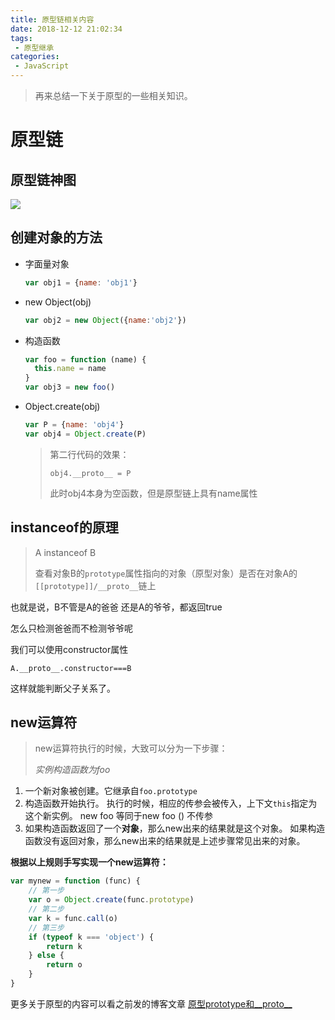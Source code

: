 ```yaml
---
title: 原型链相关内容
date: 2018-12-12 21:02:34
tags:
 - 原型继承
categories:
 - JavaScript
---
```

> 再来总结一下关于原型的一些相关知识。

<!-- more -->


# 原型链

## 原型链神图

![](https://blog-1257919906.cos.ap-guangzhou.myqcloud.com/image/notes/js-%E5%8E%9F%E5%9E%8B1.jpg)



## 创建对象的方法

- 字面量对象

  ```js
  var obj1 = {name: 'obj1'}
  ```

- new Object(obj)

    ```js
  var obj2 = new Object({name:'obj2'})
    ```

- 构造函数

    ```js
  var foo = function (name) {
      this.name = name
  }
  var obj3 = new foo()
    ```

- Object.create(obj)

    ```js
  var P = {name: 'obj4'}
  var obj4 = Object.create(P)
    ```

  > 第二行代码的效果：
  >
  > `obj4.__proto__ = P`
  >
  > 此时obj4本身为空函数，但是原型链上具有name属性

## instanceof的原理

> A instanceof B
>
> 查看对象B的`prototype`属性指向的对象（原型对象）是否在对象A的`[[prototype]]/__proto__`链上

也就是说，B不管是A的爸爸 还是A的爷爷，都返回true

怎么只检测爸爸而不检测爷爷呢

我们可以使用constructor属性

`A.__proto__.constructor===B`

这样就能判断父子关系了。

## new运算符 

> new运算符执行的时候，大致可以分为一下步骤：  
>
> *实例构造函数为foo*

1. 一个新对象被创建。它继承自`foo.prototype`
2. 构造函数开始执行。
   执行的时候，相应的传参会被传入，上下文`this`指定为这个新实例。
   new foo 等同于new foo () 不传参
3. 如果构造函数返回了一个**对象**，那么new出来的结果就是这个对象。
   如果构造函数没有返回对象，那么new出来的结果就是上述步骤常见出来的对象。

**根据以上规则手写实现一个new运算符：**

```javascript
var mynew = function (func) {
    // 第一步
    var o = Object.create(func.prototype)
    // 第二步
    var k = func.call(o)
    // 第三步
    if (typeof k === 'object') {
        return k
    } else {
        return o
    }
}
```

更多关于原型的内容可以看之前发的博客文章 [原型prototype和__proto__](https://noobakong.cn/2018/09/11/%E5%8E%9F%E5%9E%8B%E4%B8%AD%E7%9A%84prototype%E5%92%8C-proto/)